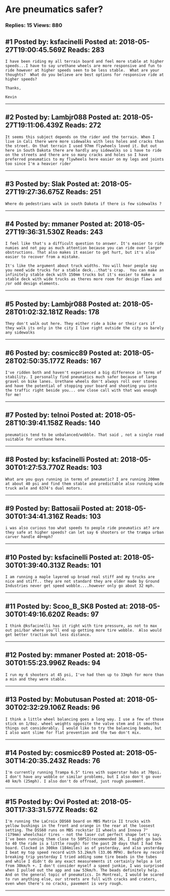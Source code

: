 # Are pneumatics safer?

### Replies: 15 Views: 880

## \#1 Posted by: ksfacinelli Posted at: 2018-05-27T19:00:45.569Z Reads: 283

```
I have been riding my all terrain board and feel more stable at higher speeds...I have to say urethane wheels are more responsive and fun to ride however at higher speeds seen to be less stable.  What are your thoughts?  What do you believe are best options for responsive ride at higher speeds?

Thanks,

Kevin
```

---
## \#2 Posted by: Lambjr088 Posted at: 2018-05-27T19:11:06.439Z Reads: 272

```
It seems this subject depends on the rider and the terrain. When I live in Cali there were more sidewalks with less holes and cracks than the street. On that terrain I used 97mm flywheels loved it. But out here in South Dakota there are hardly any sidewalks so i have to ride on the streets and there are so many cracks and holes so I have preferred pneumatics to my flywheels here easier on my legs and joints too since I'm a heavier rider
```

---
## \#3 Posted by: Slak Posted at: 2018-05-27T19:27:36.675Z Reads: 251

```
Where do pedestrians walk in south Dakota if there is few sidewalks ?
```

---
## \#4 Posted by: mmaner Posted at: 2018-05-27T19:36:31.530Z Reads: 243

```
I feel like that's a difficult question to answer. It's easier to ride numies and not pay as much attention because you can ride over larger obstructions. That also makes it easier to get hurt, but it's also easier to recover from a mistake. 

It's like the argument about truck widths. You will hear people say you need wide trucks for a stable deck...that's crap.  You can make an infinitely stable deck with 150mm trucks but it's easier to make a stable deck with wide trucks as theres more room for design flaws and /or odd design elements.
```

---
## \#5 Posted by: Lambjr088 Posted at: 2018-05-28T01:02:32.181Z Reads: 178

```
They don't walk out here. They either ride a bike or their cars if they walk its only in the city I live right outside the city so barely any sidewalks
```

---
## \#6 Posted by: cosmicc89 Posted at: 2018-05-28T02:50:35.177Z Reads: 167

```
I've ridden both and haven't experienced a big difference in terms of stability. I personally find pneumatics much safer because of large gravel on bike lanes. Urethane wheels don't always roll over stones and have the potential of stopping your board and shooting you into the traffic right beside you... one close call with that was enough for me!
```

---
## \#7 Posted by: telnoi Posted at: 2018-05-28T10:39:41.158Z Reads: 140

```
pneumatics tend to be unbalanced/wobble. That said , not a single road suitable for urethane here.
```

---
## \#8 Posted by: ksfacinelli Posted at: 2018-05-30T01:27:53.770Z Reads: 103

```
What are you guys running in terms of pneumatic? I are running 200mm at about 40 psi and find them stable and predictable also running wide truck axle and 6374's dual motors.
```

---
## \#9 Posted by: Battosaii Posted at: 2018-05-30T01:34:41.316Z Reads: 103

```
i was also curious too what speeds to people ride pneumatics at? are they safe at higher speeds? can let say 6 shooters or the trampa urban carver handle 40+mph?
```

---
## \#10 Posted by: ksfacinelli Posted at: 2018-05-30T01:39:40.313Z Reads: 101

```
I am running a maple layered up broad real stiff and my trucks are nice and stiff.. they are not standard they are older made by Ground Industries never get speed wobble....however only go about 32 mph.
```

---
## \#11 Posted by: Scoo_B_SK8 Posted at: 2018-05-30T01:49:16.620Z Reads: 97

```
I think @ksfacinelli has it right with tire pressure, as not to max out psi/bar where you’ll end up getting more tire wobble.  Also would get better traction but less distance.
```

---
## \#12 Posted by: mmaner Posted at: 2018-05-30T01:55:23.996Z Reads: 94

```
I run my 6 shooters at 45 psi, I've had then up to 33mph for more than a min and they were stable.
```

---
## \#13 Posted by: Mobutusan Posted at: 2018-05-30T02:32:29.106Z Reads: 96

```
I think a little wheel balancing goes a long way. I use a few of those stick on 1/8oz. wheel weights opposite the valve stem and it smooths things out considerably. I would like to try the balancing beads, but I also want slime for flat prevention and the two don't mix.
```

---
## \#14 Posted by: cosmicc89 Posted at: 2018-05-30T14:20:35.243Z Reads: 76

```
I'm currently running Trampa 6.5" tires with superstar hubs at 70psi. I don't have any wobble or similar problems, but I also don't go over 40 km/h (25mph). I also don't do offroad, just rough pavement.
```

---
## \#15 Posted by: Ovi Posted at: 2018-05-30T17:33:31.577Z Reads: 62

```
I'm running the LaCroix DDS60 board on MBS Matrix II trucks with yellow bushings in the front and orange in the rear at the loosest setting. The DSS60 runs on MBS rockstar II wheels and Innova 7" (179mm) wheelchair tires - not the laser cut perfect shape let's say. I've been running them close to 50PSI(recommended 36, I might go back to 40 the ride is a little rough) for the past 20 days that I had the board. Clocked in 300km (184miles) as of yesterday, and also yesterday I beat my top speed record with 53.2km/h (33.06 MPH). Before my record breaking trip yesterday I tried adding some tire beads in the tubes and while I didn't do any exact measurements it certainly helps a lot from 30km/h +. I don't consider myself a speed junkie, I was surprised when I pulled out the app and saw 53km/h. The beads definitely help. And on the general topic of pneumatics. In Montreal, I would be scared to run anything else, our streets are full with cracks and craters, even when there's no cracks, pavement is very rough.
```

---

